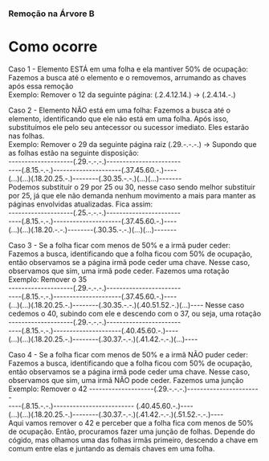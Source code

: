 ### Remoção na Árvore B   

# Como ocorre  

Caso 1 - Elemento ESTÁ em uma folha e ela mantiver 50% de ocupação: Fazemos a busca até o elemento e o removemos, arrumando as chaves após essa remoção  
Exemplo: Remover o 12 da seguinte página: (.2.4.12.14.)  -> (.2.4.14.-.)  

Caso 2 - Elemento NÃO está em uma folha: Fazemos a busca até o elemento, identificando que ele não está em uma folha. Após isso, substituímos ele 
pelo seu antecessor ou sucessor imediato. Eles estarão nas folhas.  
Exemplo: Remover o 29 da seguinte página raiz (.29.-.-.-.) -> Supondo que as folhas estão na seguinte disposição:  
--------------------(.29.-.-.-.)-----------------------  
----(.8.15.-.-.)---------------------(.37.45.60.-.)----  
(...)(...)(.18.20.25.-.)--------(.30.35.-.-.)(...)(...)-------  
Podemos substituir o 29 por 25 ou 30, nesse caso sendo melhor substituir por 25, já que ele não demanda nenhum movimento a mais para manter as 
páginas envolvidas atualizadas. Fica assim:  
--------------------(.25.-.-.-.)-----------------------  
----(.8.15.-.-.)---------------------(.37.45.60.-.)----  
(...)(...)(.18.20.-.-.)--------(.30.35.-.-.)(...)(...)-------  

Caso 3 - Se a folha ficar com menos de 50% e a irmã puder ceder: Fazemos a busca, identificando que a folha ficou com 50% de ocupação, então observamos se a página irmã pode 
ceder uma chave. Nesse caso, observamos que sim, uma irmã pode ceder. Fazemos uma rotação  
Exemplo: Remover o 35  
--------------------(.29.-.-.-.)-----------------------  
----(.8.15.-.-.)---------------------(.37.45.60.-.)----  
(...)(...)(.18.20.25.-.)--------(.30.35.-.-.)(.40.51.52.-.)(...)----
Nesse caso cedemos o 40, subindo com ele e descendo com o 37, ou seja, uma rotação  
--------------------(.29.-.-.-.)-----------------------  
----(.8.15.-.-.)---------------------(.40.45.60.-.)----  
(...)(...)(.18.20.25.-.)--------(.30.37.-.-.)(.41.42.-.-.)(...)----  

Caso 4 - Se a folha ficar com menos de 50% e a irmã NÃO puder ceder: Fazemos a busca, identificando que a folha ficou com 50% de ocupação, então observamos se a página irmã pode 
ceder uma chave. Nesse caso, observamos que sim, uma irmã NÃO pode ceder. Fazemos uma junção  
Exemplo: Remover o 42
--------------------(.29.-.-.-.)-----------------------  
----(.8.15.-.-.)------------------------- (.40.45.60.-.)----  
(...)(...)(.18.20.25.-.)--------(.30.37.-.-.)(.41.42.-.-.)(.51.52.-.-.)----  
Aqui vamos remover o 42 e perceber que a folha fica com menos de 50% de ocupação. Então, procuramos fazer uma junção de folhas. Depende do cógido, mas olhamos uma das folhas irmãs 
primeiro, descendo a chave em comum entre elas e juntando as demais chaves em uma folha.  
